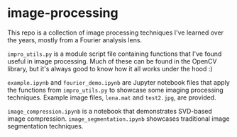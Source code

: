 # image-processing #

This repo is a collection of image processing techniques I've learned over the years, mostly from a Fourier analysis lens.

`impro_utils.py` is a module script file containing functions that I've found useful in image processing. Much of these can be found in the OpenCV library, but it's always good to know how it all works under the hood :)

`example.ipynb` and `fourier_demo.ipynb` are Jupyter notebook files that apply the functions from `impro_utils.py` to showcase some imaging processing techniques. Example image files, `lena.mat` and `test2.jpg`, are provided.

`image_compression.ipynb` is a notebook that demonstrates SVD-based image compression. `image_segmentation.ipynb` showcases traditional image segmentation techniques.
